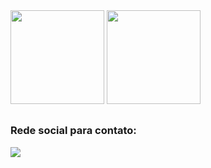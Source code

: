 <a>
<img height="150em" src="https://github-readme-stats.vercel.app/api?username=JoaoPedroRMatias&show_icons=true&theme=dark"/>
</a>
<a>
<img height="150em" src="https://github-readme-stats.vercel.app/api/top-langs/?username=JoaoPedroRMatias&layout=compact&theme=dark&https://github.com/anuraghazra/github-readme-stats"/>
</a>
</div>
  
 ##
  
<div>
<h3>Rede social para contato:</h3>
<a href="https://www.linkedin.com/in/jo%C3%A3o-pedro-rodrigues-matias-41650a1aa/R" target="_blank"><img src="https://img.shields.io/badge/LinkedIn-0077B5?style=for-the-badge&logo=linkedin&logoColor=white" target="_blank"></a> 
</div>
